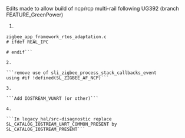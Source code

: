 Edits made to allow build of ncp/rcp multi-rail following UG392 (branch FEATURE_GreenPower)

1.

```l33
zigbee_app_framework_rtos_adaptation.c
# ifdef REAL_IPC

# endif```

2.

```remove use of sli_zigbee_process_stack_callbacks_event
using #if !defined(SL_ZIGBEE_AF_NCP)```

3.

```Add IOSTREAM_VUART (or other)```

4.

```In legacy_hal/src-disagnostic replace SL_CATALOG_IOSTREAM_UART_COMMON_PRESENT by SL_CATALOG_IOSTREAM_PRESENT```
```
